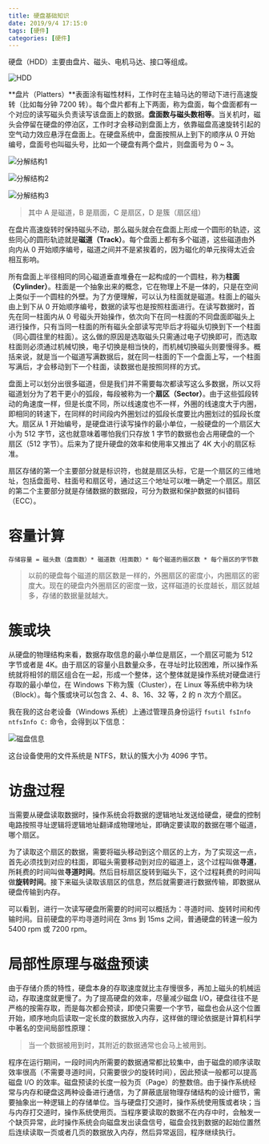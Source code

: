 ```yaml
---
title: 硬盘基础知识
date: 2019/9/4 17:15:0
tags: [硬件]
categories: [硬件]
---
```

硬盘（HDD）主要由盘片、磁头、电机马达、接口等组成。

<!--more-->

![HDD](https://img.nekolr.com/images/2019/09/04/VyP.jpg)

**盘片（Platters）**表面涂有磁性材料，工作时在主轴马达的带动下进行高速旋转（比如每分钟 7200 转）。每个盘片都有上下两面，称为盘面，每个盘面都有一个对应的读写磁头负责读写该盘面上的数据。**盘面数与磁头数相等**。当关机时，磁头会停留在硬盘的停泊区，工作时才会移动到盘面上方，依靠磁盘高速旋转引起的空气动力效应悬浮在盘面上。在硬盘系统中，盘面按照从上到下的顺序从 0 开始编号，盘面号也叫磁头号，比如一个硬盘有两个盘片，则盘面号为 0 ~ 3。

![分解结构1](https://img.nekolr.com/images/2019/09/04/dww.png)

![分解结构2](https://img.nekolr.com/images/2019/09/04/AO1.jpg)

![分解结构3](https://img.nekolr.com/images/2019/09/05/12q.png)

> 其中 A 是磁道，B 是扇面，C 是扇区，D 是簇（扇区组）

在盘片高速旋转时保持磁头不动，那么磁头就会在盘面上形成一个圆形的轨迹，这些同心的圆形轨迹就是**磁道（Track）**。每个盘面上都有多个磁道，这些磁道由外向内从 0 开始顺序编号，磁道之间并不是紧挨着的，因为磁化的单元挨得太近会相互影响。

所有盘面上半径相同的同心磁道垂直堆叠在一起构成的一个圆柱，称为**柱面（Cylinder）**。柱面是一个抽象出来的概念，它在物理上不是一体的，只是在空间上类似于一个圆柱的外壁。为了方便理解，可以认为柱面就是磁道。柱面上的磁头由上到下从 0 开始顺序编号，数据的读写也是按照柱面进行。在读写数据时，首先在同一柱面内从 0 号磁头开始操作，依次向下在同一柱面的不同盘面即磁头上进行操作，只有当同一柱面的所有磁头全部读写完毕后才将磁头切换到下一个柱面（同心圆往里的柱面）。这么做的原因是选取磁头只需通过电子切换即可，而选取柱面则必须通过机械切换，电子切换是相当快的，而机械切换磁头则要慢得多。概括来说，就是当一个磁道写满数据后，就在同一柱面的下一个盘面上写，一个柱面写满后，才会移动到下一个柱面，读数据也是按照同样的方式。

盘面上可以划分出很多磁道，但是我们并不需要每次都读写这么多数据，所以又将磁道划分为了若干更小的弧段，每段被称为一个**扇区（Sector）**。由于这些弧段转动的角速度一样，但是长度不同，所以线速度也不一样，外圈的线速度大于内圈，即相同的转速下，在同样的时间段内外圈划过的弧段长度要比内圈划过的弧段长度大。扇区从 1 开始编号，是硬盘进行读写操作的最小单位，一般硬盘的一个扇区大小为 512 字节，这也就意味着哪怕我们只存放 1 字节的数据也会占用硬盘的一个扇区（512 字节）。后来为了提升硬盘的效率和使用率又推出了 4K 大小的扇区标准。

扇区存储的第一个主要部分就是标识符，也就是扇区头标，它是一个扇区的三维地址，包括盘面号、柱面号和扇区号，通过这三个地址可以唯一确定一个扇区。扇区的第二个主要部分就是存储数据的数据段，可分为数据和保护数据的纠错码（ECC）。

# 容量计算
`存储容量 = 磁头数（盘面数）* 磁道数（柱面数）* 每个磁道的扇区数 * 每个扇区的字节数`

> 以前的硬盘每个磁道的扇区数是一样的，外圈扇区的密度小，内圈扇区的密度大。现在的硬盘内外圈扇区的密度一致，这样磁道的长度越长，扇区就越多，存储的数据量就越大。

# 簇或块
从硬盘的物理结构来看，数据存取信息的最小单位是扇区，一个扇区可能为 512 字节或者是 4K。由于扇区的容量小且数量众多，在寻址时比较困难，所以操作系统就将相邻的扇区组合在一起，形成一个整体，这个整体就是操作系统对硬盘进行存取的最小单位，在 Windows 下称为簇（Cluster），在 Linux 等系统中称为块（Block）。每个簇或块可以包含 2、4、8、16、32 等，2 的 n 次方个扇区。

我在我的这台老设备（Windows 系统）上通过管理员身份运行 `fsutil fsInfo ntfsInfo C:` 命令，会得到以下信息：

![磁盘信息](https://img.nekolr.com/images/2019/09/05/Zv7.png)

这台设备使用的文件系统是 NTFS，默认的簇大小为 4096 字节。

# 访盘过程
当需要从硬盘读取数据时，操作系统会将数据的逻辑地址发送给硬盘，硬盘的控制电路按照寻址逻辑将逻辑地址翻译成物理地址，即确定要读取的数据在哪个磁道，哪个扇区。

为了读取这个扇区的数据，需要将磁头移动到这个扇区的上方，为了实现这一点，首先必须找到对应的柱面，即磁头需要移动到对应的磁道上，这个过程叫做**寻道**，所耗费的时间叫做**寻道时间**。然后目标扇区旋转到磁头下，这个过程耗费的时间叫做**旋转时间**。接下来磁头读取该扇区的信息，然后就需要进行数据传输，即数据从硬盘传输到内存。

可以看到，进行一次读写硬盘所需要的时间可以概括为：寻道时间、旋转时间和传输时间。目前硬盘的平均寻道时间在 3ms 到 15ms 之间，普通硬盘的转速一般为 5400 rpm 或 7200 rpm。

# 局部性原理与磁盘预读
由于存储介质的特性，硬盘本身的存取速度就比主存慢很多，再加上磁头的机械运动，存取速度就更慢了。为了提高硬盘的效率，尽量减少磁盘 I/O，硬盘往往不是严格的按需存取，而是每次都会预读，即使只需要一个字节，磁盘也会从这个位置开始，顺序地向后读取一定长度的数据放入内存，这样做的理论依据是计算机科学中著名的空间局部性原理：

> 当一个数据被用到时，其附近的数据通常也会马上被用到。

程序在运行期间，一段时间内所需要的数据通常都比较集中，由于磁盘的顺序读取效率很高（不需要寻道时间，只需要很少的旋转时间），因此预读一般都可以提高磁盘 I/O 的效率。磁盘预读的长度一般为页（Page）的整数倍。由于操作系统经常与内存和硬盘这两种设备进行通信，为了屏蔽底层物理存储结构的设计细节，需要抽象出一种逻辑上的存储单位。当与硬盘打交道时，操作系统使用簇或者块；当与内存打交道时，操作系统使用页。当程序要读取的数据不在内存中时，会触发一个缺页异常，此时操作系统会向磁盘发出读盘信号，磁盘会找到数据的起始位置然后连续读取一页或者几页的数据放入内存，然后异常返回，程序继续执行。
